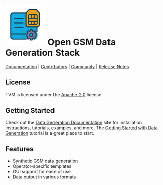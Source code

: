 <!--
  <table>
    <tr>
      <td><img src=https://raw.githubusercontent.com/hamzaqureshi5/gsm-data-generator-gui/ds0/src/resources/icon_without_text.png width="128"/></td>
      <td style="vertical-align: middle; padding-left: 12px;">
        <h1>GSM Data Generation Stack</h1>
      </td>
    </tr>
  </table>
</p>
!-->

<img src=https://raw.githubusercontent.com/hamzaqureshi5/gsm-data-generator-gui/ds0/src/resources/icon_without_text.png width=128/> Open GSM Data Generation Stack
==============================================
[Documentation]() |
[Contributors](CONTRIBUTORS.md) |
[Community]() |
[Release Notes](NEWS.md)

License
-------
TVM is licensed under the [Apache-2.0](LICENSE) license.

Getting Started
---------------
Check out the [Data Generation Documentation]() site for installation instructions, tutorials, examples, and more.
The [Getting Started with Data Generation]() tutorial is a great
place to start.

Features
--------
- Synthetic GSM data generation
- Operator-specific templates
- GUI support for ease of use
- Data output in various formats






































